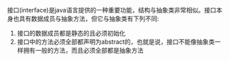 接口\(interface\)是java语言提供的一种重要功能，结构与抽象类非常相似。接口本身也具有数据成员与抽象方法，但它与抽象类有下列不同:

1. 接口的数据成员都是静态的且必须初始化
2. 接口中的方法必须全部都声明为abstract的，也就是说，接口不能像抽象类一样拥有一般的方法，而且必须全部都是抽象方法



